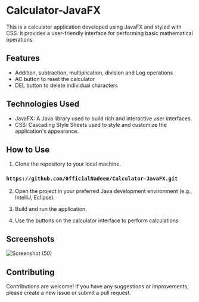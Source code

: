 # Calculator-JavaFX

This is a calculator application developed using JavaFX and styled with CSS. It provides a user-friendly interface for performing basic mathematical operations.

## Features

- Addition, subtraction, multiplication, division and Log operations
- AC button to reset the calculator
- DEL button to delete individual characters

## Technologies Used

- JavaFX: A Java library used to build rich and interactive user interfaces.
- CSS: Cascading Style Sheets used to style and customize the application's appearance.

## How to Use
1. Clone the repository to your local machine.
### `https://github.com/0fficialNadeem/Calculator-JavaFX.git`


2. Open the project in your preferred Java development environment (e.g., IntelliJ, Eclipse).

3. Build and run the application.

4. Use the buttons on the calculator interface to perform calculations

## Screenshots
![Screenshot (50)](https://github.com/0fficialNadeem/Calculator-JavaFX/assets/55362119/5407d4f4-02c6-4831-b9fd-87f23f6fcbc6)

## Contributing
Contributions are welcome! If you have any suggestions or improvements, please create a new issue or submit a pull request.

